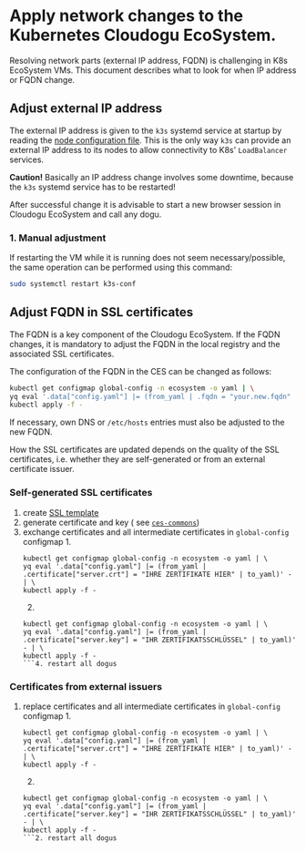 # Apply network changes to the Kubernetes Cloudogu EcoSystem.

Resolving network parts (external IP address, FQDN) is challenging in K8s EcoSystem VMs. This document describes what to
look for when IP address or FQDN change.

## Adjust external IP address

The external IP address is given to the `k3s` systemd service at startup by reading
the [node configuration file](configuring_main_and_worker_nodes_en.md). This is the only way `k3s` can provide an
external IP address to its nodes to allow connectivity to K8s' `LoadBalancer` services.

**Caution!**
Basically an IP address change involves some downtime, because the `k3s` systemd service has to be restarted!

After successful change it is advisable to start a new browser session in Cloudogu EcoSystem and call any dogu.

### 1. Manual adjustment

If restarting the VM while it is running does not seem necessary/possible, the same operation can be performed using
this command:

```bash
sudo systemctl restart k3s-conf
```

## Adjust FQDN in SSL certificates

The FQDN is a key component of the Cloudogu EcoSystem. If the FQDN changes, it is mandatory to adjust the FQDN in the
local registry and the associated SSL certificates.

The configuration of the FQDN in the CES can be changed as follows:

```bash
kubectl get configmap global-config -n ecosystem -o yaml | \
yq eval '.data["config.yaml"] |= (from_yaml | .fqdn = "your.new.fqdn" | to_yaml)' - | \
kubectl apply -f -
```

If necessary, own DNS or `/etc/hosts` entries must also be adjusted to the new FQDN.

How the SSL certificates are updated depends on the quality of the SSL certificates, i.e. whether they are
self-generated or from an external certificate issuer.

### Self-generated SSL certificates

1. create [SSL template](https://github.com/cloudogu/ces-commons/blob/develop/deb/etc/ces/ssl.conf.tpl)
2. generate certificate and key (
   see [`ces-commons`](https://github.com/cloudogu/ces-commons/blob/develop/deb/usr/local/bin/ssl.sh))
3. exchange certificates and all intermediate certificates in `global-config` configmap
   1.
   ```
   kubectl get configmap global-config -n ecosystem -o yaml | \
   yq eval '.data["config.yaml"] |= (from_yaml | .certificate["server.crt"] = "IHRE ZERTIFIKATE HIER" | to_yaml)' - | \
   kubectl apply -f -
   ```
   2.
   ```
   kubectl get configmap global-config -n ecosystem -o yaml | \
   yq eval '.data["config.yaml"] |= (from_yaml | .certificate["server.key"] = "IHR ZERTIFIKATSSCHLÜSSEL" | to_yaml)' - | \
   kubectl apply -f -
   ```4. restart all dogus

### Certificates from external issuers

1. replace certificates and all intermediate certificates in `global-config` configmap
   1.
   ```
   kubectl get configmap global-config -n ecosystem -o yaml | \
   yq eval '.data["config.yaml"] |= (from_yaml | .certificate["server.crt"] = "IHRE ZERTIFIKATE HIER" | to_yaml)' - | \
   kubectl apply -f -
   ```
   2.
   ```
   kubectl get configmap global-config -n ecosystem -o yaml | \
   yq eval '.data["config.yaml"] |= (from_yaml | .certificate["server.key"] = "IHR ZERTIFIKATSSCHLÜSSEL" | to_yaml)' - | \
   kubectl apply -f -
   ```2. restart all dogus
